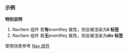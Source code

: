 ### 示例

**特别说明**

1. NavItem 组件 若**有**eventKey 属性，则会被渲染为**li 标签**
2. NavItem 组件 若**无**eventKey 属性，则会被渲染为**div 标签**

使用场景参考 [Nav 组件](#nav)
